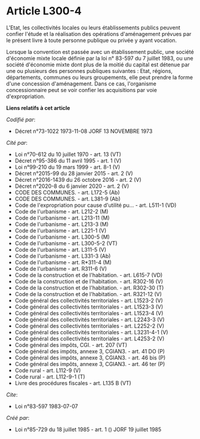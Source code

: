 # Article L300-4

L'Etat, les collectivités locales ou leurs établissements publics peuvent confier l'étude et la réalisation des opérations
d'aménagement prévues par le présent livre à toute personne publique ou privée y ayant vocation.

Lorsque la convention est passée avec un établissement public, une société d'économie mixte locale définie par la loi n°
83-597 du 7 juillet 1983, ou une société d'économie mixte dont plus de la moitié du capital est détenue par une ou plusieurs
des personnes publiques suivantes : Etat, régions, départements, communes ou leurs groupements, elle peut prendre la forme
d'une concession d'aménagement. Dans ce cas, l'organisme concessionnaire peut se voir confier les acquisitions par voie
d'expropriation.

**Liens relatifs à cet article**

_Codifié par_:

  - Décret n°73-1022 1973-11-08 JORF 13 NOVEMBRE 1973

_Cité par_:

  - Loi n°70-612 du 10 juillet 1970 - art. 13 (VT)
  - Décret n°95-386 du 11 avril 1995 - art. 1 (V)
  - Loi n°99-210 du 19 mars 1999 - art. 8-1 (V)
  - Décret n°2015-99 du 28 janvier 2015 - art. 2 (V)
  - Décret n°2016-1439 du 26 octobre 2016 - art. 2 (V)
  - Décret n°2020-8 du 6 janvier 2020 - art. 2 (V)
  - CODE DES COMMUNES. - art. L172-5 (Ab)
  - CODE DES COMMUNES. - art. L381-9 (Ab)
  - Code de l'expropriation pour cause d'utilité pu... - art. L511-1 (VD)
  - Code de l'urbanisme - art. L212-2 (M)
  - Code de l'urbanisme - art. L213-11 (M)
  - Code de l'urbanisme - art. L213-3 (M)
  - Code de l'urbanisme - art. L221-1 (V)
  - Code de l'urbanisme - art. L300-5 (M)
  - Code de l'urbanisme - art. L300-5-2 (VT)
  - Code de l'urbanisme - art. L311-5 (V)
  - Code de l'urbanisme - art. L331-3 (Ab)
  - Code de l'urbanisme - art. R*311-4 (M)
  - Code de l'urbanisme - art. R311-6 (V)
  - Code de la construction et de l'habitation. - art. L615-7 (VD)
  - Code de la construction et de l'habitation. - art. R302-16 (V)
  - Code de la construction et de l'habitation. - art. R302-30 (T)
  - Code de la construction et de l'habitation. - art. R321-12 (V)
  - Code général des collectivités territoriales - art. L1523-2 (V)
  - Code général des collectivités territoriales - art. L1523-3 (V)
  - Code général des collectivités territoriales - art. L1523-4 (V)
  - Code général des collectivités territoriales - art. L2243-3 (V)
  - Code général des collectivités territoriales - art. L2252-2 (V)
  - Code général des collectivités territoriales - art. L3231-4-1 (V)
  - Code général des collectivités territoriales - art. L4253-2 (V)
  - Code général des impôts, CGI. - art. 207 (VT)
  - Code général des impôts, annexe 3, CGIAN3. - art. 41 DO (P)
  - Code général des impôts, annexe 3, CGIAN3. - art. 46 bis (P)
  - Code général des impôts, annexe 3, CGIAN3. - art. 46 ter (P)
  - Code rural - art. L112-9 (V)
  - Code rural - art. L112-9-1 (T)
  - Livre des procédures fiscales - art. L135 B (VT)

_Cite_:

  - Loi n°83-597 1983-07-07

_Créé par_:

  - Loi n°85-729 du 18 juillet 1985 - art. 1 () JORF 19 juillet 1985
